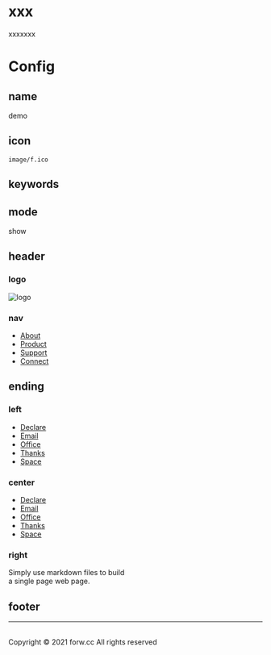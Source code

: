 # xxx

xxxxxxx

# Config

## name

demo

## icon

`image/f.ico`

## keywords

## mode

show

## header

### logo

![logo](image/forw.png)

### nav

- [About](#h2-1)
- [Product](#h2-2)
- [Support](#h2-3)
- [Connect](#h2-4)

## ending

### left

- [Declare](#) 
- [Email](#) 
- [Office](#) 
- [Thanks](#) 
- [Space](#)

### center

- [Declare](#) 
- [Email](#) 
- [Office](#) 
- [Thanks](#) 
- [Space](#)

### right

Simply use markdown files to build  
a single page web page.

## footer
---
<br>
Copyright © 2021 forw.cc  
All rights reserved